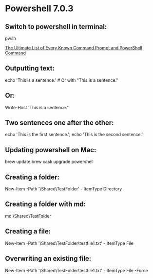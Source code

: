 # Powershell 7.0.3


## Switch to powershell in terminal:

pwsh

[The Ultimate List of Every Known Command Prompt and PowerShell Command](https://www.majorgeeks.com/content/page/the_ultimate_list_of_every_known_command_prompt_command.html)


## Outputting text:

echo 'This is a sentence.' # Or with "This is a sentence."


## Or:

Write-Host 'This is a sentence."


## Two sentences one after the other:

echo 'This is the first sentence.'; echo 'This is the second sentence.'


## Updating powershell on Mac:

brew update
brew cask upgrade powershell


## Creating a folder:

New-Item -Path '\\Shared\TestFolder' - ItemType Directory


## Creating a folder with md:

md \\Shared\TestFolder


## Creating a file:

New-Item -Path '\\Shared\TestFolder\testfile1.txt' - ItemType File


## Overwriting an existing file:

New-Item -Path '\\Shared\TestFolder\testfile1.txt' - ItemType File -Force



